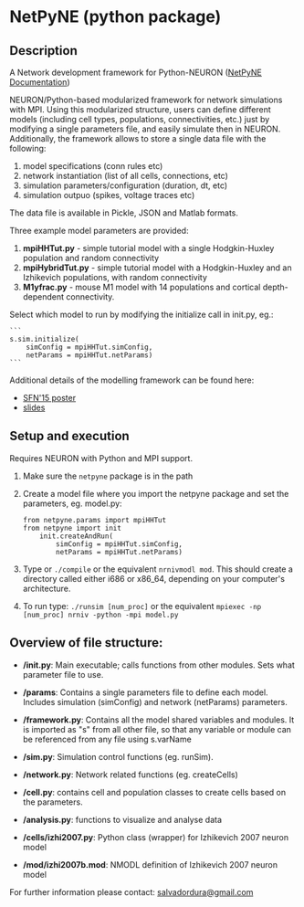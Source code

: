 # NetPyNE (python package)
## Description
A Network development framework for Python-NEURON ([NetPyNE Documentation](http://neurosimlab.org/salvadord/netpyne_doc/))

NEURON/Python-based modularized framework for network simulations with MPI. Using this modularized structure, users can define different models (including cell types, populations, connectivities, etc.) just by modifying a single parameters file, and easily simulate then in NEURON. Additionally, the framework allows to store a single data file with the following:

1. model specifications (conn rules etc)
2. network instantiation (list of all cells, connections, etc)
3. simulation parameters/configuration (duration, dt, etc)
4. simulation outpuo (spikes, voltage traces etc)

The data file is available in Pickle, JSON and Matlab formats.

Three example model parameters are provided: 

1. **mpiHHTut.py** - simple tutorial model with a single Hodgkin-Huxley population and random connectivity
2. **mpiHybridTut.py** - simple tutorial model with a Hodgkin-Huxley and an Izhikevich populations, with random connectivity
3. **M1yfrac.py** - mouse M1 model with 14 populations and cortical depth-dependent connectivity.

Select which model to run by modifying the initialize call in init.py, eg.:

    ```
    s.sim.initialize(                   
        simConfig = mpiHHTut.simConfig, 
        netParams = mpiHHTut.netParams)
    ```
        
Additional details of the modelling framework can be found here:

* [SFN'15 poster](http://neurosimlab.org/salvadord/sfn15-sal-final.pdf)
* [slides](https://drive.google.com/file/d/0B8v-knmZRjhtVl9BOFY2bzlWSWs/view?usp=sharing)       
 
      
## Setup and execution

Requires NEURON with Python and MPI support. 

1. Make sure the `netpyne` package is in the path

2. Create a model file where you import the netpyne package and set the parameters, eg. model.py:

	```
	from netpyne.params import mpiHHTut
	from netpyne import init
		init.createAndRun(
			simConfig = mpiHHTut.simConfig,     
			netParams = mpiHHTut.netParams)
	```

3. Type or `./compile` or the equivalent `nrnivmodl mod`. This should create a directory called either i686 or x86_64, depending on your computer's architecture. 

4. To run type: `./runsim [num_proc]` or the equivalent `mpiexec -np [num_proc] nrniv -python -mpi model.py`

## Overview of file structure:

* **/init.py**: Main executable; calls functions from other modules. Sets what parameter file to use.

* **/params**: Contains a single parameters file to define each model. Includes simulation (simConfig) and network (netParams) parameters. 

* **/framework.py**: Contains all the model shared variables and modules. It is imported as "s" from all other file, so that any variable or module can be referenced from any file using s.varName

* **/sim.py**: Simulation control functions (eg. runSim).

* **/network.py**: Network related functions (eg. createCells)

* **/cell.py**: contains cell and population classes to create cells based on the parameters.

* **/analysis.py**: functions to visualize and analyse data

* **/cells/izhi2007.py**: Python class (wrapper) for Izhikevich 2007 neuron model

* **/mod/izhi2007b.mod**: NMODL definition of Izhikevich 2007 neuron model


For further information please contact: salvadordura@gmail.com 

